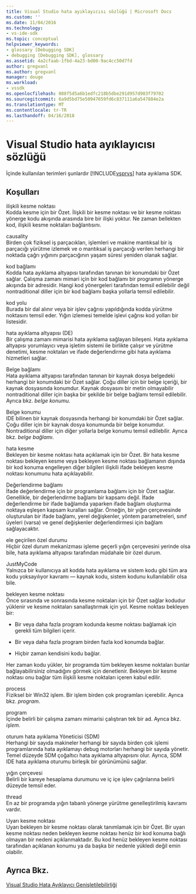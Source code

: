 ```yaml
---
title: Visual Studio hata ayıklayıcısı sözlüğü | Microsoft Docs
ms.custom: ''
ms.date: 11/04/2016
ms.technology:
- vs-ide-sdk
ms.topic: conceptual
helpviewer_keywords:
- glossary [Debugging SDK]
- debugging [Debugging SDK], glossary
ms.assetid: 4a2cfaab-1fbd-4a23-bd00-9ac4cc50d7fd
author: gregvanl
ms.author: gregvanl
manager: douge
ms.workload:
- vssdk
ms.openlocfilehash: 088f5d5a6b1edfc218b5dbe291d957d903f79702
ms.sourcegitcommit: 6a9d5bd75e50947659fd6c837111a6a547884e2a
ms.translationtype: MT
ms.contentlocale: tr-TR
ms.lasthandoff: 04/16/2018
---
```

# <a name="visual-studio-debugger-glossary"></a>Visual Studio hata ayıklayıcısı sözlüğü
İçinde kullanılan terimleri şunlardır [!INCLUDE[vsprvs](../../../code-quality/includes/vsprvs_md.md)] hata ayıklama SDK.  
  
## <a name="terms"></a>Koşulları  
 ilişkili kesme noktası  
 Kodda kesme için bir Özet. İlişkili bir kesme noktası ve bir kesme noktası yönerge kodu akışında arasında bire bir ilişki yoktur. Ne zaman bellekten kod, ilişkili kesme noktaları bağlantısını.  
  
 causality  
 Birden çok fiziksel iş parçacıkları, işlemleri ve makine mantıksal bir iş parçacığı yürütme izlemek ve o mantıksal iş parçacığı verilen herhangi bir noktada çağrı yığınını parçacığının yaşam süresi yeniden olanak sağlar.  
  
 kod bağlamı  
 Kodda hata ayıklama altyapısı tarafından tanınan bir konumdaki bir Özet sağlar. Çalışma zamanı mimari için bir kod bağlamı bir programın yönerge akışında bir adresidir. Hangi kod yönergeleri tarafından temsil edilebilir değil nontraditional diller için bir kod bağlamı başka yollarla temsil edilebilir.  
  
 kod yolu  
 Burada bir dal alınır veya bir işlev çağrısı yapıldığında kodda yürütme noktasını temsil eder. Yığın izlemesi temelde işlevi çağrısı kod yolları bir listesidir.  
  
 hata ayıklama altyapısı (DE)  
 Bir çalışma zamanı mimarisi hata ayıklama sağlayan bileşeni. Hata ayıklama altyapısı yorumlayıcı veya işletim sistemi ile birlikte çalışır ve yürütme denetimi, kesme noktaları ve ifade değerlendirme gibi hata ayıklama hizmetleri sağlar.  
  
 Belge bağlamı  
 Hata ayıklama altyapısı tarafından tanınan bir kaynak dosya belgedeki herhangi bir konumdaki bir Özet sağlar. Çoğu diller için bir belge içeriği, bir kaynak dosyasında konumdur. Kaynak dosyasını bir metin olmayabilir nontraditional diller için başka bir şekilde bir belge bağlamı temsil edilebilir. Ayrıca bkz. *belge konumu*.  
  
 Belge konumu  
 IDE bilinen bir kaynak dosyasında herhangi bir konumdaki bir Özet sağlar. Çoğu diller için bir kaynak dosya konumunda bir belge konumdur. Nontraditional diller için diğer yollarla belge konumu temsil edilebilir. Ayrıca bkz. *belge bağlamı*.  
  
 hata kesme  
 Bekleyen bir kesme noktası hata açıklamak için bir Özet. Bir hata kesme noktası bekleyen kesme veya bekleyen kesme noktası bağlamanın dışında bir kod konuma engelleyen diğer bilgileri ilişkili ifade bekleyen kesme noktası konumunu hata açıklayabilir.  
  
 Değerlendirme bağlamı  
 İfade değerlendirme için bir programlama bağlamı için bir Özet sağlar. Genellikle, bir değerlendirme bağlamı bir kapsamı değil. İfade değerlendirme bir ifade bağlamda yaparken ifade bağlam oluşturma noktaya eşleşen kapsam kuralları sağlar. Örneğin, bir yığın çerçevesinde oluşturulan bir ifade bağlamı, yerel değişkenler, yöntem parametreleri, sınıf üyeleri (varsa) ve genel değişkenler değerlendirmesi için bağlam sağlayacaktır.  
  
 ele geçirilen özel durumu  
 Hiçbir özel durum mekanizması işleme geçerli yığın çerçevesini yerinde olsa bile, hata ayıklama altyapısı tarafından müdahale bir özel durum.  
  
 JustMyCode  
 Yalnızca bir kullanıcıya ait kodda hata ayıklama ve sistem kodu gibi tüm ara kodu yoksayılıyor kavramı — kaynak kodu, sistem kodunu kullanılabilir olsa bile.  
  
 bekleyen kesme noktası  
 Önce sırasında ve sonrasında kesme noktaları için bir Özet sağlar kodudur yüklenir ve kesme noktaları sanallaştırmak için yol. Kesme noktası bekleyen bir:  
  
-   Bir veya daha fazla program kodunda kesme noktası bağlamak için gerekli tüm bilgileri içerir.  
  
-   Bir veya daha fazla program birden fazla kod konumda bağlar.  
  
-   Hiçbir zaman kendisini kodu bağlar.  
  
 Her zaman kodu yükler, bir programda tüm bekleyen kesme noktaları bunlar bağlayabilirsiniz olmadığını görmek için denetlenir. Bekleyen bir kesme noktası onu bağlar tüm ilişkili kesme noktaları içeren kabul edilir.  
  
 process  
 Fiziksel bir Win32 işlem. Bir işlem birden çok programları içerebilir. Ayrıca bkz. *program*.  
  
 program  
 İçinde belirli bir çalışma zamanı mimarisi çalıştıran tek bir ad. Ayrıca bkz. *işlem*.  
  
 oturum hata ayıklama Yöneticisi (SDM)  
 Herhangi bir sayıda makineler herhangi bir sayıda birden çok işlemi programlarında hata ayıklamayı debug motorları herhangi bir sayıda yönetir. Temel düzeyde SDM çoğaltıcı hata ayıklama altyapısını olur. Ayrıca, SDM IDE hata ayıklama oturumu birleşik bir görünümünü sağlar.  
  
 yığın çerçevesi  
 Belirli bir kareye hesaplama durumunu ve iç içe işlev çağrılarına belirli düzeyde temsil eder.  
  
 thread  
 En az bir programda yığın tabanlı yönerge yürütme genelleştirilmiş kavramı vardır.  
  
 Uyarı kesme noktası  
 Uyarı bekleyen bir kesme noktası olarak tanımlamak için bir Özet. Bir uyarı kesme noktası neden bekleyen kesme noktası henüz bir kod konuma bağlı olmayan bir nedeni açıklanmaktadır. Bu kod henüz bekleyen kesme noktası tarafından açıklanan konumu ya da başka bir nedenle yükledi değil emin olabilir.  
  
## <a name="see-also"></a>Ayrıca Bkz.  
 [Visual Studio Hata Ayıklayıcı Genişletilebilirliği](../../../extensibility/debugger/visual-studio-debugger-extensibility.md)